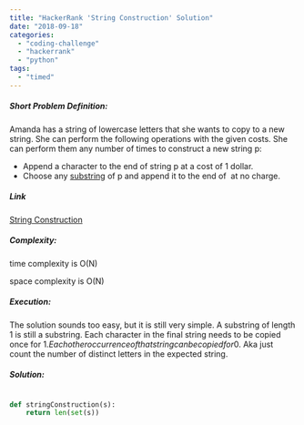 ```yaml
---
title: "HackerRank 'String Construction' Solution"
date: "2018-09-18"
categories: 
  - "coding-challenge"
  - "hackerrank"
  - "python"
tags: 
  - "timed"
---
```


##### Short Problem Definition:

Amanda has a string of lowercase letters that she wants to copy to a new string. She can perform the following operations with the given costs. She can perform them any number of times to construct a new string p:

- Append a character to the end of string p at a cost of 1 dollar.
- Choose any [substring](https://en.wikipedia.org/wiki/Substring) of p and append it to the end of  at no charge.

##### Link

[String Construction](https://www.hackerrank.com/challenges/string-construction)

##### Complexity:

time complexity is O(N)

space complexity is O(N)

##### Execution:

The solution sounds too easy, but it is still very simple. A substring of length 1 is still a substring. Each character in the final string needs to be copied once for 1$. Each other occurrence of that string can be copied for 0$. Aka just count the number of distinct letters in the expected string.

##### Solution:

```python

def stringConstruction(s):
    return len(set(s))
```
